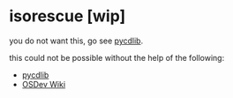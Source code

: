 isorescue [wip]
===============

you do not want this, go see [pycdlib](https://clalancette.github.io/pycdlib/).

this could not be possible without the help of the following:
- [pycdlib](https://clalancette.github.io/pycdlib/)
- [OSDev Wiki](https://wiki.osdev.org/ISO_9660)
